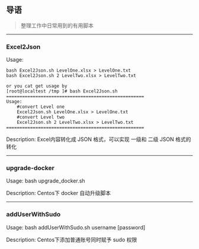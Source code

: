 ## 导语
> 整理工作中日常用到的有用脚本

---
### Excel2Json

  Usage:

    bash Excel2Json.sh LevelOne.xlsx > LevelOne.txt
    bash Excel2Json.sh 2 LevelTwo.xlsx > LevelTwo.txt
    
    or you cat get usage by 
    [root@localtest /tmp ]# bash Excel2Json.sh 
    ====================================================
    Usage:
    	#convert Level one
    	Excel2Json.sh LevelOne.xlsx > LevelOne.txt
    	#convert Level two
    	Excel2Json.sh 2 LevelTwo.xlsx > LevelTwo.txt
    ====================================================

  Description:
    Excel内容转化成 JSON 格式，可以实现 一级和 二级 JSON 格式的转化
  
  
---  
### upgrade-docker
  
  Usage:
    bash upgrade_docker.sh

  Description:
    Centos下 docker 自动升级脚本    
    
---
### addUserWithSudo

  Usage:
    bash addUserWithSudo.sh username [password]
    
  Description:
    Centos下添加普通账号同时赋予 sudo 权限
